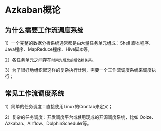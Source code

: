 # Azkaban概论

## 为什么需要工作流调度系统

1）一个完整的数据分析系统通常都是由大量任务单元组成：Shell 脚本程序、Java程序、MapReduce程序、Hive脚本等。  

2）各任务单元之间存在`时间先后及前后依赖关系`。  

3）为了很好地组织起这样的复杂执行计划，需要一个工作流调度系统来调度执行；

## 常见工作流调度系统

1）简单的任务调度：直接使用Linux的Crontab来定义；

2）复杂的任务调度：开发调度平台或使用现成的开源调度系统，比如 Ooize、Azkaban、Airflow、DolphinScheduler等。 



